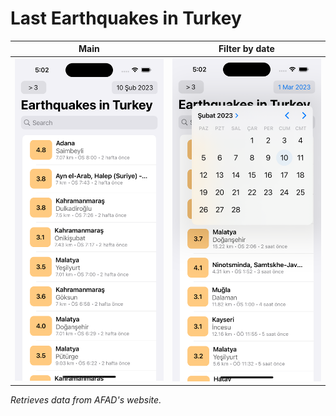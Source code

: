 # Last Earthquakes in Turkey

|              Main               |               Filter by date               |
| :-----------------------------: | :----------------------------------------: |
| ![](Earthquake/images/main.png) | ![](Earthquake/images/main_datepicker.png) |

<em>Retrieves data from AFAD's website.</em>
